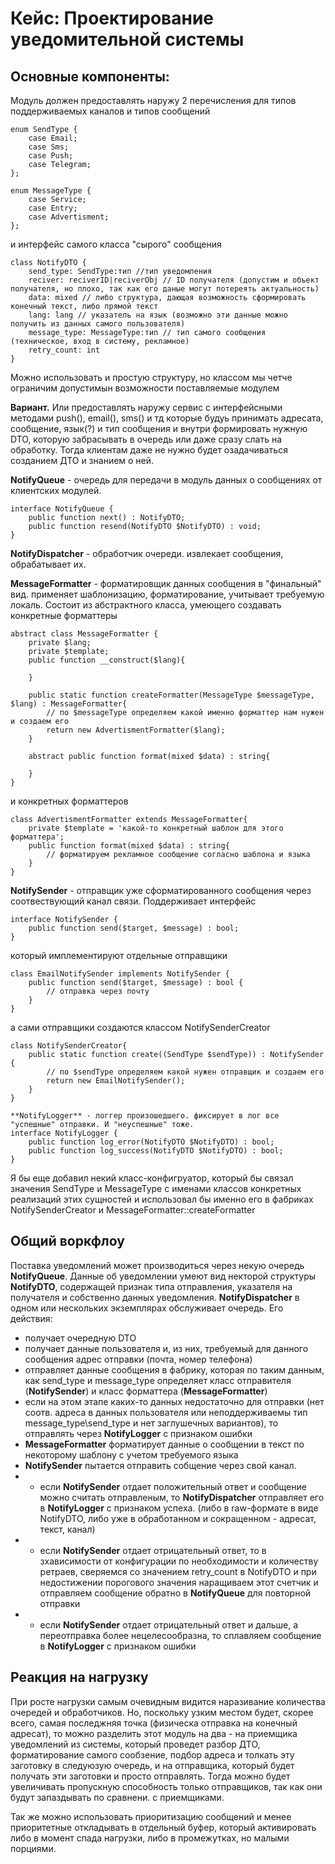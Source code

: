# Кейс: Проектирование уведомительной системы

## Основные компоненты:

Модуль должен предоставлять наружу 2 перечисления для типов поддерживаемых каналов и типов сообщений
```
enum SendType {
	case Email;
	case Sms;
	case Push;
	case Telegram;
};

enum MessageType {
	case Service;
	case Entry;
	case Advertisment;
};
```
и интерфейс самого класса "сырого" сообщения
```
class NotifyDTO {
	send_type: SendType:тип //тип уведомления
	reciver: reciverID|reciverObj // ID получателя (допустим и объект получателя, но плохо, так как его даные могут потереять актуальность)
	data: mixed // либо структура, дающая возможность сформировать конечный текст, либо прямой текст
	lang: lang // указатель на язык (возможно эти данные можно получить из данных самого пользователя)
	message_type: MessageType:тип // тип самого сообщения (техническое, вход в систему, рекламное)
	retry_count: int
}
```
Можно использовать и простую структуру, но классом мы четче ограничим допустимын возможности поставляемые модулем

**Вариант.** Или предоставлять наружу сервис с интерфейсными методами push(), email(), sms() и тд которые будуь принимать адресата, сообщение, язык(?) и тип сообщения и внутри формировать нужную DTO, которую забрасывать в очередь или даже сразу слать на обработку. Тогда клиентам даже не нужно будет озадачиваться созданием ДТО и знанием о ней.

**NotifyQueue** - очередь для передачи в модуль данных о сообщениях от клиентских модулей.
```
interface NotifyQueue {
	public function next() : NotifyDTO;
	public function resend(NotifyDTO $NotifyDTO) : void;
}
```

**NotifyDispatcher** - обработчик очереди. извлекает сообщения, обрабатывает их.

**MessageFormatter** - форматировщик данных сообщения в "финальный" вид. применяет шаблонизацию, форматирование, учитывает требуемую локаль.
Состоит из абстрактного класса, умеющего создавать конкретные форматтеры
```
abstract class MessageFormatter {
	private $lang;
	private $template;
	public function __construct($lang){
		
	}
	
	public static function createFormatter(MessageType $messageType, $lang) : MessageFormatter{
		// по $messageType определяем какой именно форматтер нам нужен и создаем его
		return new AdvertismentFormatter($lang);
	}
	
	abstract public function format(mixed $data) : string{
		
	}
}
```

и конкретных форматтеров 
```
class AdvertismentFormatter extends MessageFormatter{
	private $template = 'какой-то конкретный шаблон для этого форматтера';
	public function format(mixed $data) : string{
		// форматируем рекламное сообщение согласно шаблона и языка
	}
}
```

**NotifySender** - отправщик уже сформатированного сообщения через соотвествующий канал связи.
Поддерживает интерфейс
```
interface NotifySender {
	public function send($target, $message) : bool;
}
```

который имплементируют отдельные отправщики
```
class EmailNotifySender implements NotifySender {
	public function send($target, $message) : bool {
		// отправка через почту
	}
}
```

а сами отправщики создаются классом NotifySenderCreator
```
class NotifySenderCreator{
	public static function create((SendType $sendType)) : NotifySender {
		// по $sendType определяем какой нужен отправщик и создаем его
		return new EmailNotifySender();
	}
}

**NotifyLogger** - логгер произошедшего. фиксирует в лог все "успешные" отправки. И "неуспешные" тоже.
interface NotifyLogger {
	public function log_error(NotifyDTO $NotifyDTO) : bool;
	public function log_success(NotifyDTO $NotifyDTO) : bool;
}
```

Я бы еще добавил некий класс-конфигруатор, который бы связал значения SendType и MessageType с именами классов конкретных реализаций этих сущностей и использовал бы именно его в фабриках NotifySenderCreator и MessageFormatter::createFormatter


## Общий воркфлоу

Поставка уведомлений может производиться через некую очередь **NotifyQueue**. Данные об уведомлении умеют вид некторой структуры **NotifyDTO**, содержащей признак типа отправления, указателя на получателя и собственно данных уведомления.
**NotifyDispatcher** в одном или нескольких экземплярах обслуживает очередь. Его действия:
- получает очередную DTO
- получает данные пользователя и, из них, требуемый для данного сообщения адрес отправки (почта, номер телефона)
- отправляет данные сообщения в фабрику, которая по таким данным, как send_type и message_type определяет класс отправителя (**NotifySender**) и класс форматтера (**MessageFormatter**)
- если на этом этапе каких-то данных недостаточно для отправки (нет соотв. адреса в данных пользователя или неподдерживаемы тип message_type\send_type и нет заглушечных вариантов), то отправлять через **NotifyLogger** с признаком ошибки
- **MessageFormatter** форматирует данные о сообщении в текст по некоторому шаблону с учетом требуемого языка
- **NotifySender** пытается отправить собщение через свой канал.
- - если **NotifySender** отдает положительный ответ и сообщение можно считать отправленым, то **NotifyDispatcher** отправляет его в **NotifyLogger** с признаком успеха. (либо в raw-формате в виде NotifyDTO, либо уже в обработанном и сокращенном - адресат, текст, канал)
- - если **NotifySender** отдает отрицательный ответ, то в зхависимости от конфигурации по необходимости и количеству ретраев, сверяемся со значением retry_count в NotifyDTO и при недостижении порогового значения наращиваем этот счетчик и отправляем сообщение обратно в **NotifyQueue** для повторной отправки
- - если **NotifySender** отдает отрицательный ответ и дальше, а переотправка более нецелесообразна, то сплавляем сообщение в **NotifyLogger** с признаком ошибки


## Реакция на нагрузку

При росте нагрузки самым очевидным видится наразивание количества очередей и обработчиков. Но, поскольку узким местом будет, скорее всего, самая последжняя точка (физическа отправка на конечный адресат), то можно разделить этот модуль на два - на приемщика уведомлений из системы, который проведет разбор ДТО, форматирование самого сообзение, подбор адреса и толкать эту заготовку в следуюзую очередь, и на отправщика, который будет получать эти заготовки и просто отправлять. Тогда можно будет увеличивать пропускную способность только отправщиков, так как они будут запаздывать по сравнени. с приемщиками.

Так же можно использовать приоритизацию сообщений и менее приоритетные откладывать в отдельный буфер, который активировать либо в момент спада нагрузки, либо в промежутках, но малыми порциями.
